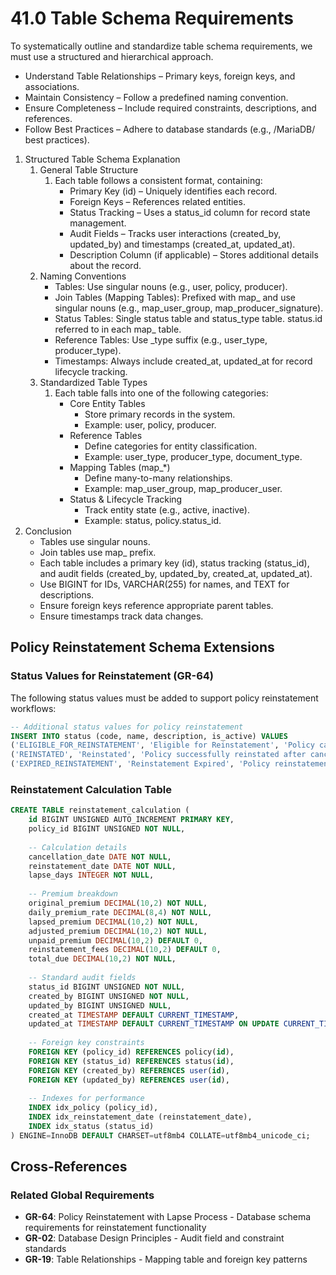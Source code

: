 # 41.0 Table Schema Requirements

To systematically outline and standardize table schema requirements, we must use a structured and hierarchical approach.

- Understand Table Relationships – Primary keys, foreign keys, and associations.
- Maintain Consistency – Follow a predefined naming convention.
- Ensure Completeness – Include required constraints, descriptions, and references.
- Follow Best Practices – Adhere to database standards (e.g., /MariaDB/ best practices).
1. Structured Table Schema Explanation
    1. General Table Structure
        1. Each table follows a consistent format, containing:
            - Primary Key (id) – Uniquely identifies each record.
            - Foreign Keys – References related entities.
            - Status Tracking – Uses a status_id column for record state management.
            - Audit Fields – Tracks user interactions (created_by, updated_by) and timestamps (created_at, updated_at).
            - Description Column (if applicable) – Stores additional details about the record.
    2. Naming Conventions
        - Tables: Use singular nouns (e.g., user, policy, producer).
        - Join Tables (Mapping Tables): Prefixed with map_ and use singular nouns (e.g., map_user_group, map_producer_signature).
        - Status Tables: Single status table and status_type table. status.id referred to in each map_ table.
        - Reference Tables: Use _type suffix (e.g., user_type, producer_type).
        - Timestamps: Always include created_at, updated_at for record lifecycle tracking.
    3. Standardized Table Types
        1. Each table falls into one of the following categories:
            - Core Entity Tables
                - Store primary records in the system.
                - Example: user, policy, producer.
            - Reference Tables
                - Define categories for entity classification.
                - Example: user_type, producer_type, document_type.
            - Mapping Tables (map_*)
                - Define many-to-many relationships.
                - Example: map_user_group, map_producer_user.
            - Status & Lifecycle Tracking
                - Track entity state (e.g., active, inactive).
                - Example: status, policy.status_id.
2. Conclusion
    - Tables use singular nouns.
    - Join tables use map_ prefix.
    - Each table includes a primary key (id), status tracking (status_id), and audit fields (created_by, updated_by, created_at, updated_at).
    - Use BIGINT for IDs, VARCHAR(255) for names, and TEXT for descriptions.
    - Ensure foreign keys reference appropriate parent tables.
    - Ensure timestamps track data changes.

## Policy Reinstatement Schema Extensions

### Status Values for Reinstatement (GR-64)
The following status values must be added to support policy reinstatement workflows:

```sql
-- Additional status values for policy reinstatement
INSERT INTO status (code, name, description, is_active) VALUES
('ELIGIBLE_FOR_REINSTATEMENT', 'Eligible for Reinstatement', 'Policy cancelled but within reinstatement window', true),
('REINSTATED', 'Reinstated', 'Policy successfully reinstated after cancellation', true),
('EXPIRED_REINSTATEMENT', 'Reinstatement Expired', 'Policy reinstatement window has expired', false);
```

### Reinstatement Calculation Table
```sql
CREATE TABLE reinstatement_calculation (
    id BIGINT UNSIGNED AUTO_INCREMENT PRIMARY KEY,
    policy_id BIGINT UNSIGNED NOT NULL,
    
    -- Calculation details
    cancellation_date DATE NOT NULL,
    reinstatement_date DATE NOT NULL,
    lapse_days INTEGER NOT NULL,
    
    -- Premium breakdown
    original_premium DECIMAL(10,2) NOT NULL,
    daily_premium_rate DECIMAL(8,4) NOT NULL,
    lapsed_premium DECIMAL(10,2) NOT NULL,
    adjusted_premium DECIMAL(10,2) NOT NULL,
    unpaid_premium DECIMAL(10,2) DEFAULT 0,
    reinstatement_fees DECIMAL(10,2) DEFAULT 0,
    total_due DECIMAL(10,2) NOT NULL,
    
    -- Standard audit fields
    status_id BIGINT UNSIGNED NOT NULL,
    created_by BIGINT UNSIGNED NOT NULL,
    updated_by BIGINT UNSIGNED NULL,
    created_at TIMESTAMP DEFAULT CURRENT_TIMESTAMP,
    updated_at TIMESTAMP DEFAULT CURRENT_TIMESTAMP ON UPDATE CURRENT_TIMESTAMP,
    
    -- Foreign key constraints
    FOREIGN KEY (policy_id) REFERENCES policy(id),
    FOREIGN KEY (status_id) REFERENCES status(id),
    FOREIGN KEY (created_by) REFERENCES user(id),
    FOREIGN KEY (updated_by) REFERENCES user(id),
    
    -- Indexes for performance
    INDEX idx_policy (policy_id),
    INDEX idx_reinstatement_date (reinstatement_date),
    INDEX idx_status (status_id)
) ENGINE=InnoDB DEFAULT CHARSET=utf8mb4 COLLATE=utf8mb4_unicode_ci;
```

## Cross-References

### Related Global Requirements
- **GR-64**: Policy Reinstatement with Lapse Process - Database schema requirements for reinstatement functionality
- **GR-02**: Database Design Principles - Audit field and constraint standards
- **GR-19**: Table Relationships - Mapping table and foreign key patterns